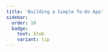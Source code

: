```yaml
---
title: 'Building a Simple To-Do App'
sidebar:
  order: 10
  badge:
    text: Stub
    variant: tip
---
```


 